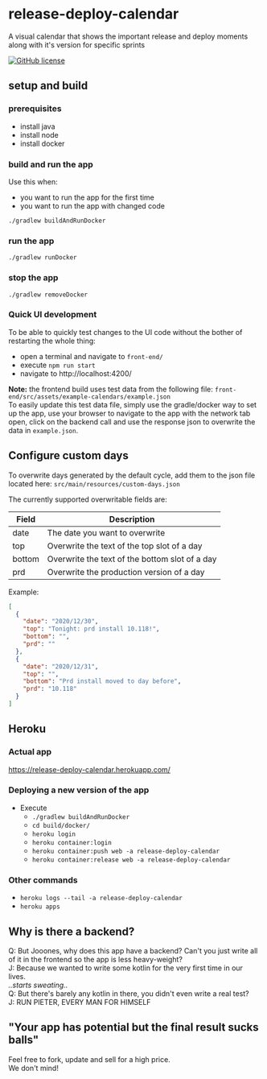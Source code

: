 # release-deploy-calendar
A visual calendar that shows the important release and deploy moments along with it's version for specific sprints

[![GitHub license](https://img.shields.io/github/license/Jooones/release-deploy-calendar.svg)](https://github.com/Jooones/release-deploy-calendar/blob/master/LICENSE)

## setup and build
### prerequisites
- install java
- install node
- install docker

### build and run the app
Use this when:
- you want to run the app for the first time
- you want to run the app with changed code

`./gradlew buildAndRunDocker`

### run the app
`./gradlew runDocker`

### stop the app
`./gradlew removeDocker`

### Quick UI development
To be able to quickly test changes to the UI code without the bother of restarting the whole thing:
- open a terminal and navigate to `front-end/`
- execute `npm run start`
- navigate to http://localhost:4200/

**Note:** the frontend build uses test data from the following file: `front-end/src/assets/example-calendars/example.json`   
To easily update this test data file, simply use the gradle/docker way to set up the app, use your browser to navigate to the app with the network tab open, click on the backend call and use the response json to overwrite the data in `example.json`.

## Configure custom days
To overwrite days generated by the default cycle, add them to the json file located here: `src/main/resources/custom-days.json`

The currently supported overwritable fields are:

| Field | Description | 
| --- | --- | 
| date | The date you want to overwrite |
| top | Overwrite the text of the top slot of a day |
| bottom | Overwrite the text of the bottom slot of a day |
| prd | Overwrite the production version of a day |

Example:
```json
[
  {
    "date": "2020/12/30",
    "top": "Tonight: prd install 10.118!",
    "bottom": "",
    "prd": ""
  },
  {
    "date": "2020/12/31",
    "top": "",
    "bottom": "Prd install moved to day before",
    "prd": "10.118"
  }
]
```

## Heroku
### Actual app
https://release-deploy-calendar.herokuapp.com/

### Deploying a new version of the app
- Execute
    - `./gradlew buildAndRunDocker`
    - `cd build/docker/`
    - `heroku login`
    - `heroku container:login`
    - `heroku container:push web -a release-deploy-calendar`
    - `heroku container:release web -a release-deploy-calendar`

### Other commands  
- `heroku logs --tail -a release-deploy-calendar`  
- `heroku apps`  

## Why is there a backend?
Q: But Jooones, why does this app have a backend? Can't you just write all of it in the frontend so the app is less heavy-weight?  
J: Because we wanted to write some kotlin for the very first time in our lives.  
_..starts sweating.._  
Q: But there's barely any kotlin in there, you didn't even write a real test?  
J: RUN PIETER, EVERY MAN FOR HIMSELF

## "Your app has potential but the final result sucks balls"
Feel free to fork, update and sell for a high price.  
We don't mind!  

